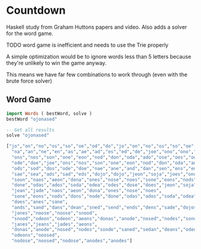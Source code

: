 # Countdown

Haskell study from Graham Huttons papers and video. Also adds a solver for the word game.

TODO word game is inefficient and needs to use the Trie properly

A simple optimization would be to ignore words less than 5 letters because they're unlikely to win the game anyway.

This means we have far few combinations to work through (even with the brute force solver)

## Word Game

```haskell
import Words ( bestWord, solve )
bestWord "ojonased"

-- Get all results
solve "ojonased"

["jo","on","no","os","so","oe","od","do","jo","on","no","os","so","oe","od","do",
  "na","an","ne","en","as","ae","ad","es","ed","de","joe","ono","ono","noo","noo",
  "ons","nos","son","one","eon","nod","don","oda","ado","ose","oes","ods","sod","dos",
  "ode","doe","joe","ons","nos","son","one","eon","nod","don","oda","ado","ose","oes",
  "ods","sod","dos","ode","doe","nae","ane","and","dan","sen","ens","end","den",
  "sae","sea","ads","sad","eds","dojo","dojo","jeon","soja","joes","onos","onos","soon",
  "soon","naos","aeon","dona","ones","nose","noes","sone","eons","nods","dons","node",
  "done","odas","ados","soda","odea","odes","dose","does","jeon","soja","joes","jane",
  "jean","jade","naos","aeon","dona","ones","nose","noes",
  "sone","eons","nods","dons","node","done","odas","ados","soda","odea","odes","dose",
  "does","anes","sane",
  "ands","sand","dans","dean","sned","send","ends","dens","sade","dojos","dojos",
  "jones","noose","noose","snood",
  "snood","odeon","odeon","aeons","donas","anode","nosed","nodes","sonde","jones",
  "janes","jeans","jades","aeons",
  "donas","anode","nosed","nodes","sonde","saned","sedan","deans","odeons",
  "odeons","noosed",
  "nodose","noosed","nodose","anodes","anodes"]
```
